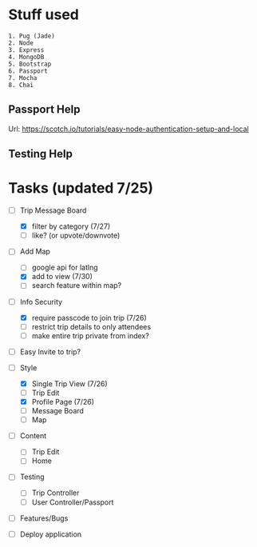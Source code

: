 # Stuff used

    1. Pug (Jade)
    2. Node
    3. Express
    4. MongoDB
    5. Bootstrap
    6. Passport
    7. Mocha
    8. Chai

## Passport Help

Url: https://scotch.io/tutorials/easy-node-authentication-setup-and-local

## Testing Help

# Tasks (updated 7/25)

- [ ] Trip Message Board

  - [x] filter by category (7/27)
  - [ ] like? (or upvote/downvote)

- [ ] Add Map

  - [ ] google api for latlng
  - [x] add to view (7/30)
  - [ ] search feature within map?

- [ ] Info Security

  - [x] require passcode to join trip (7/26)
  - [ ] restrict trip details to only attendees
  - [ ] make entire trip private from index?

- [ ] Easy Invite to trip?

- [ ] Style

  - [x] Single Trip View (7/26)
  - [ ] Trip Edit
  - [x] Profile Page (7/26)
  - [ ] Message Board
  - [ ] Map

- [ ] Content

  - [ ] Trip Edit
  - [ ] Home

- [ ] Testing

  - [ ] Trip Controller
  - [ ] User Controller/Passport

- [ ] Features/Bugs

- [ ] Deploy application

